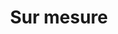 ---
title: Sur mesure
description: "Un emballage personnalisé aide votre produit à se démarquer. Ajoutez votre marque à tout ce que vous vendez avec un emballage personnalisé de Performance Plastics."
lead: "Nous proposons des solutions sur mesure pour répondre à vos besoins et nous vous aidons de l'idée au produit fini. Faites défiler vers le bas pour un guide étape par étape et contactez-nous pour obtenir une consultation."
excludeFromCategory: true
layout: "layouts/custom-packaging.html"
step1:
  title: "Choisissez un matériau"
  description: Certains matériaux sont mieux adaptés à votre produit. Le matériau définira la durabilité globale, l'endurance et les caractéristiques de l'emballage. Notre équipe est là pour vous aider à choisir le matériau le plus approprié. Notez que certains types d'emballage ne sont disponibles que pour des types de matériaux spécifiques.
  materials:
    - label: "PP | Polypropylène"
      id: pp
      description: Les sacs en polypropylène (PP) sont transparents et résistants aux perforations. Ceux-ci offrent un moyen efficace et simple de protéger et de stocker divers produits alimentaires. Ces sacs sont une excellente solution pour préserver la fraîcheur de vos produits en empêchant l'humidité de s'infiltrer.
    - label: "HDPE | Polyéthylène de haute densité​"
      id: hd
      description: Les sacs en polyéthylène haute densité (HDPE) sont plus résistants que d'autres à une épaisseur inférieure grâce à la densité du matériau. Ces sacs coûtent le moins cher par sac car moins de matériau est utilisé. Le HDPE est un matériau sans additif. Ce matériau a également les meilleures propriétés de rétention d'humidité ce qui en fait un excellent choix pour stocker vos produits.
    - label: "LDPE | Polyéthylène de basse densité"
      id: ld
      description: Les sacs en polyéthylène de basse densité (LDPE) sont des emballages de haute qualité à un prix raisonnable. Le LDPE est flexible en termes de taille, de couleur et de style. Ce matériau est souple, mais aussi durable et résistant à la plupart des composés caustiques. Les sacs en LDPE peuvent être utilisés pour stocker des pièces de machines ou emballer des produits surgelés.
    - label: "NY/PE | Nylon / Polyéthylène"
      id: laminates
      description: Les plastique stratifié en nylon ou polyéthylène sont utilisés pour produire des sacs sous vide de qualité alimentaire. Les sacs sous vide aident à prolonger la durée de conservation d'une variété de produits. Ils offrent une excellente barrière de protection et gardent l'humidité en dehors de l'emballage.
step2:
  title: "Choisissez entre neutre ou imprimé"
  description: Pour les PMEs ou ceux qui cherchent à s'en tenir à un look minimaliste, l'emballage neutre peut être l'option la plus appropriée. C'est une option abordable sans frais d'impression supplémentaires. Cependant pour vous démarquer de la concurrence, les emballages imprimés sont la meilleur option. Qu'il s'agisse d'un simple logo ou d'une solution entièrement sur mesure, l'emballage personnalisé rend votre produit mémorable.
  plain:
    label: Emballage neutre
    image: src/assets/images/plain-packaging.png
  printed:
    label: Emballage imprimé
    image: src/assets/images/printed-packaging.png
step3:
  title: "Choisissez un type d'emballage"
  description:
  types:
    - label: Sac à joint inférieur
      image: src/assets/images/flat-bottom-seal.png
    - label: Sac à joint inférieur avec soufflet
      image: src/assets/images/gusseted-bottom-seal.png
    - label: Sac avec ruban adhésif
      image: src/assets/images/bag-with-adhesive-tape.png
    - label: En-tête scellé avec trou d'accrochage
      image: src/assets/images/sealed-header-with-hang-hole.png
    - label: Sac à joint central
      image: src/assets/images/flat-center-seal.png
    - label: Sac à joint central avec soufflet
      image: src/assets/images/gusseted-center-seal.png
    - label: Sac à 3 joints latéraux
      image: src/assets/images/3-side-seal.png
    - label: Sac à pli central
      image: src/assets/images/center-fold.png
    - label: Pochette
      image: src/assets/images/stand-up-pouch.png
    - label: Sac à manches
      image: src/assets/images/vest-bag.png
    - label: Sac à poignée découpée
      image: src/assets/images/die-cut-bag.png
    - label: Sac en rouleau
      image: src/assets/images/bag-on-roll.png
primaryCTA:
  title: "Service d'illustrations"
  summary: "Si vous souhaitez un produit imprimé, vous pouvez apporter votre propre illustration ou consulter notre designer pour étoffer votre idée et créer un produit accrocheur qui fera ressortir votre produit."
  buttonText: "Demande d'info<span class='visually-hidden'> sur le service d'illustrations.</span>"
  buttonUrl: "/fr/contact"
---